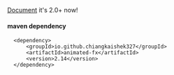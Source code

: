 [Document](https://chiangkaishek327.github.io/documents/animated-fx)
it's 2.0+ now! 
#### maven dependency

```
  <dependency>
      <groupId>io.github.chiangkaishek327</groupId>
      <artifactId>animated-fx</artifactId>
      <version>2.14</version>
  </dependency>
```
